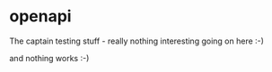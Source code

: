 # openapi
The captain testing stuff - really nothing interesting going on here :-)

and nothing works :-)
